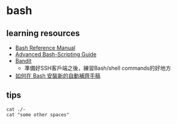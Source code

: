 # bash

## learning resources

* [Bash Reference Manual](https://www.gnu.org/software/bash/manual/bash.html)
* [Advanced Bash-Scripting Guide](https://tldp.org/LDP/abs/html/)
* [Bandit](https://overthewire.org/wargames/bandit/)
    * 準備好SSH客戶端之後，練習Bash/shell commands的好地方
* [如何在 Bash 安裝新的自動補齊手稿](https://hhming.moe/post/install-bash-auto-completion/)


## tips

```shell
cat ./-
cat "some other spaces"
```